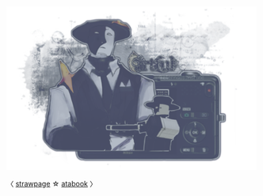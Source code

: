 
<div align”center”

![](https://github.com/FLOWERCR0WN/FLOWERCR0WN/blob/8168807e58aaf147f0675518e34173f72dc295c9/Untitled275_20250806164011.png) 

 
  〈 [strawpage](https://basilsalbum.straw.page/) ☆ [atabook](https://basilsalbum.atabook.org/) 〉
</div>


